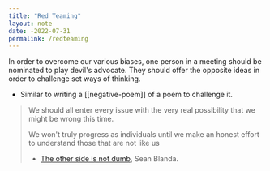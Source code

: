 ```yaml
---
title: "Red Teaming" 
layout: note
date: -2022-07-31
permalink: /redteaming
---
```


In order to overcome our various biases, one person in a meeting should be nominated to play devil's advocate. They should offer the opposite ideas in order to challenge set ways of thinking.

-   Similar to writing a [[negative-poem]] of a poem to challenge it.

> We should all enter every issue with the very real possibility that we might be wrong this time.
>
> We won't truly progress as individuals until we make an honest effort to understand those that are not like us
> - <a href="https://humanparts.medium.com/the-other-side-is-not-dumb-2670c1294063" >The other side is not dumb</a>, Sean Blanda.
